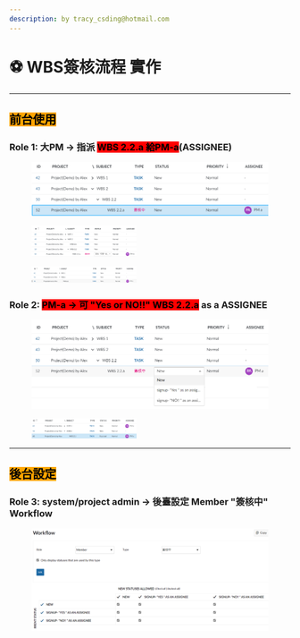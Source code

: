 ```yaml
---
description: by tracy_csding@hotmail.com
---
```


# ⚽ WBS簽核流程 實作

***

## <mark style="background-color:orange;">前台使用</mark>

### Role 1: 大PM -> 指派 <mark style="background-color:red;">WBS 2.2.a 給PM-a</mark>(ASSIGNEE)

<figure><img src="../.gitbook/assets/image (12).png" alt=""><figcaption></figcaption></figure>

<figure><img src="../.gitbook/assets/image (8).png" alt="" width="188"><figcaption></figcaption></figure>

<figure><img src="../.gitbook/assets/image (10).png" alt="" width="188"><figcaption></figcaption></figure>

### Role 2: <mark style="background-color:red;">PM-a -> 可 "Yes or NO!!"  WBS 2.2.a</mark> as a ASSIGNEE

<figure><img src="../.gitbook/assets/image (9).png" alt=""><figcaption></figcaption></figure>

<figure><img src="../.gitbook/assets/image (2) (1) (1) (1) (1) (1) (1) (1) (1) (1) (1) (1).png" alt="" width="188"><figcaption></figcaption></figure>

***

## <mark style="background-color:orange;">後台設定</mark>

### Role 3: system/project admin -> 後臺設定 Member "簽核中" Workflow

<figure><img src="../.gitbook/assets/image (2) (1) (1) (1) (1) (1) (1) (1) (1) (1) (1).png" alt=""><figcaption></figcaption></figure>

